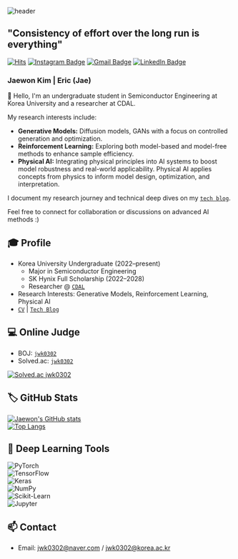 ![header](https://capsule-render.vercel.app/api?type=waving&color=0:c2e59c,100:64b3f4&height=230&section=header&text=Jaewon%20Kim&animation=fadeIn&desc=Consistency%20of%20effort%20over%20the%20long%20run%20is%20everything&descAlignY=55&descSize=16&descAlign=53&fontAlignY=38&fontColor=f7f5f5&fontSize=90)

## "Consistency of effort over the long run is everything"

[![Hits](https://hits.seeyoufarm.com/api/count/incr/badge.svg?url=https%3A%2F%2Fgithub.com%2Feric98040&count_bg=%2379C83D&title_bg=%23555555&icon=&icon_color=%23E7E7E7&title=hits&edge_flat=false)](https://hits.seeyoufarm.com)
[![Instagram Badge](https://img.shields.io/badge/Instagram-E4405F?style=for-the-badge&logo=instagram&logoColor=white&link=https://www.instagram.com/jae.__.one/)](https://www.instagram.com/jae.__.one/)
[![Gmail Badge](https://img.shields.io/badge/Gmail-D14836?style=for-the-badge&logo=gmail&logoColor=white&link=mailto:eric98040@gmail.com)](mailto:eric98040@gmail.com)
[![LinkedIn Badge](https://img.shields.io/badge/LinkedIn-0077B5?style=for-the-badge&logo=linkedin&logoColor=white&link=https://www.linkedin.com/in/consistent/)](https://www.linkedin.com/in/consistent/)

### Jaewon Kim | Eric (Jae)

👋 Hello, I'm an undergraduate student in Semiconductor Engineering at Korea University and a researcher at CDAL.  

My research interests include:

- **Generative Models:** Diffusion models, GANs with a focus on controlled generation and optimization.
- **Reinforcement Learning:** Exploring both model-based and model-free methods to enhance sample efficiency.
- **Physical AI:** Integrating physical principles into AI systems to boost model robustness and real-world applicability. Physical AI applies concepts from physics to inform model design, optimization, and interpretation.

I document my research journey and technical deep dives on my [`tech blog`](https://www.jaewon.work/).  

Feel free to connect for collaboration or discussions on advanced AI methods :)

## 🎓 Profile

- Korea University Undergraduate (2022–present)  
  - Major in Semiconductor Engineering  
  - SK Hynix Full Scholarship (2022–2028)  
  - Researcher @ [`CDAL`](http://cdal.korea.ac.kr)
- Research Interests: Generative Models, Reinforcement Learning, Physical AI
- [`CV`](https://jaewon.work/assets/pdf/CV_Jaewon_Kim.pdf) | [`Tech Blog`](https://www.jaewon.work/)

## 💻 Online Judge

- BOJ: [`jwk0302`](http://icpc.me/jwk0302)
- Solved.ac: [`jwk0302`](https://solved.ac/profile/jwk0302)

[![Solved.ac jwk0302](http://mazassumnida.wtf/api/v2/generate_badge?boj=jwk0302)](https://solved.ac/jwk0302)

## 🏷️ GitHub Stats

[![Jaewon's GitHub stats](https://github-readme-stats.vercel.app/api?username=eric98040)](https://github.com/eric98040)  
[![Top Langs](https://github-readme-stats.vercel.app/api/top-langs/?username=eric98040&layout=compact)](https://github.com/eric98040)

## 🔧 Deep Learning Tools

![PyTorch](https://img.shields.io/badge/PyTorch-EE4C2C?style=for-the-badge&logo=pytorch&logoColor=white)  
![TensorFlow](https://img.shields.io/badge/TensorFlow-FF6F00?style=for-the-badge&logo=tensorflow&logoColor=white)  
![Keras](https://img.shields.io/badge/Keras-D00000?style=for-the-badge&logo=keras&logoColor=white)  
![NumPy](https://img.shields.io/badge/NumPy-4B8BBE?style=for-the-badge&logo=numpy&logoColor=white)  
![Scikit-Learn](https://img.shields.io/badge/scikit--learn-008080?style=for-the-badge&logo=scikit-learn&logoColor=white)  
![Jupyter](https://img.shields.io/badge/Jupyter-F37626?style=for-the-badge&logo=jupyter&logoColor=white)

## 📫 Contact

- Email: jwk0302@naver.com / jwk0302@korea.ac.kr
